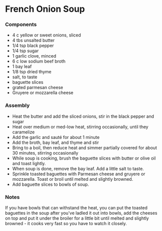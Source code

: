 # French Onion Soup

### Components
* 4 c yellow or sweet onions, sliced
* 4 tbs unsalted butter
* 1/4 tsp black pepper
* 1/4 tsp sugar
* 1 garlic clove, minced
* 6 c low sodium beef broth
* 1 bay leaf
* 1/8 tsp dried thyme
* salt, to taste
* baguette slices
* grated parmesan cheese
* Gruyere or mozzarella cheese

### Assembly
* Heat the butter and add the sliced onions, stir in the black pepper and sugar
* Heat over medium or med-low heat, stirring occasionally, until they caramelize
* Add the garlic and sauté for about 1 minute
* Add the broth, bay leaf, and thyme and stir
* Bring to a boil, then reduce heat and simmer partially covered for about 30 minutes, stirring occasionally
* While soup is cooking, brush the baguette slices with butter or olive oil and toast lightly.
* When soup is done, remove the bay leaf. Add a little salt to taste.
* Sprinkle toasted baguettes with Parmesan cheese and gruyere or mozzarella. Toast or broil until melted and slightly browned.
* Add baguette slices to bowls of soup.

### Notes
If you have bowls that can withstand the heat, you can put the toasted baguettes in the soup after you've ladled it out into bowls, add the cheeses on top and put it under the broiler for a little bit until melted and slightly browned - it cooks very fast so you have to watch it closely.
